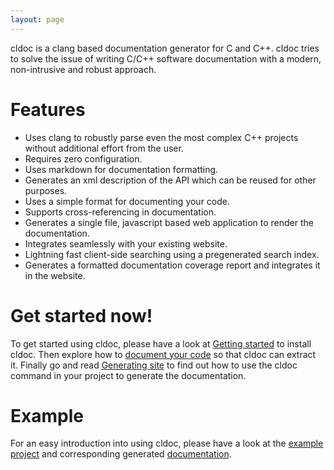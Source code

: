```yaml
---
layout: page
---
```


cldoc is a clang based documentation generator for C and C++. cldoc tries to
solve the issue of writing C/C++ software documentation with a modern,
non-intrusive and robust approach.

# Features
* Uses clang to robustly parse even the most complex C++ projects without
  additional effort from the user.
* Requires zero configuration.
* Uses markdown for documentation formatting.
* Generates an xml description of the API which can be reused for other purposes.
* Uses a simple format for documenting your code.
* Supports cross-referencing in documentation.
* Generates a single file, javascript based web application to render the documentation.
* Integrates seamlessly with your existing website.
* Lightning fast client-side searching using a pregenerated search index.
* Generates a formatted documentation coverage report and integrates it in the
  website.

# Get started now!
To get started using cldoc, please have a look at
[Getting started](gettingstarted.html) to install cldoc. Then explore how
to [document your code](documenting.html) so that cldoc can extract it. Finally
go and read [Generating site](generating.html) to find out how to use the cldoc
command in your project to generate the documentation.

# Example
For an easy introduction into using cldoc, please have a look at the
[example project](https://github.com/jessevdk/cldoc/example) and corresponding
generated [documentation](example.html).
